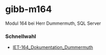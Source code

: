 # gibb-m164
Modul 164 bei Herr Dummermuth, SQL Server

### Schnellwahl
- [IET-164_Dokumentation_Dummermuth](Dokumentation/IET-164_Dokumentation_Dummermuth.docx?raw=1)
